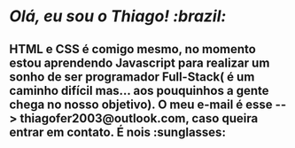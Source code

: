 <h1><i>Olá, eu sou o Thiago! :brazil:</i></h1>

<h2> HTML e CSS é comigo mesmo, no momento estou aprendendo Javascript para realizar um sonho de ser programador Full-Stack( é um caminho difícil mas... aos pouquinhos a gente chega no nosso objetivo). O meu e-mail é esse --> thiagofer2003@outlook.com, caso queira entrar em contato. É nois :sunglasses:

